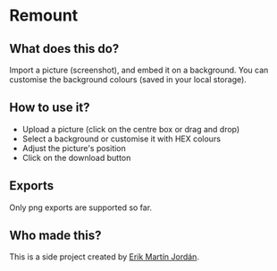 # Remount

## What does this do?

Import a picture (screenshot), and embed it on a background. You can customise the background colours (saved in your local storage).

## How to use it?

* Upload a picture (click on the centre box or drag and drop)
* Select a background or customise it with HEX colours
* Adjust the picture's position
* Click on the download button

## Exports

Only png exports are supported so far.

## Who made this?

This is a side project created by [Erik Martín Jordán](https://erikmartinjordan.com).